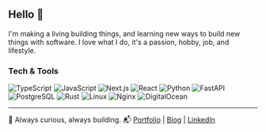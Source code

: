 ## Hello 👻

I'm making a living building things, and learning new ways to build new things with software.
I love what I do, it's a passion, hobby, job, and lifestyle. 

### Tech & Tools

![TypeScript](https://img.shields.io/badge/TypeScript-3178C6?logo=typescript&logoColor=fff)
![JavaScript](https://img.shields.io/badge/JavaScript-F7DF1E?logo=javascript&logoColor=000)
![Next.js](https://img.shields.io/badge/Next.js-000?logo=nextdotjs&logoColor=fff)
![React](https://img.shields.io/badge/React-20232A?logo=react&logoColor=61DAFB)
![Python](https://img.shields.io/badge/Python-3776AB?logo=python&logoColor=fff)
![FastAPI](https://img.shields.io/badge/FastAPI-009688?logo=fastapi&logoColor=fff)
![PostgreSQL](https://img.shields.io/badge/PostgreSQL-336791?logo=postgresql&logoColor=fff)
![Rust](https://img.shields.io/badge/Rust-000000?logo=rust&logoColor=white)
![Linux](https://img.shields.io/badge/Linux-FCC624?logo=linux&logoColor=000)
![Nginx](https://img.shields.io/badge/Nginx-009639?logo=nginx&logoColor=fff)
![DigitalOcean](https://img.shields.io/badge/DigitalOcean-0080FF?logo=digitalocean&logoColor=fff)

---
💌 Always curious, always building. 
📬 [Portfolio](https://www.steventheuerl.xyz) | [Blog](https://www.tsundoku.blog) | [LinkedIn](https://www.linkedin.com/in/steven-theuerl-919175209)



<!--
**Steven-Theuerl/Steven-Theuerl** is a ✨ _special_ ✨ repository because its `README.md` (this file) appears on your GitHub profile.

Here are some ideas to get you started:

- 🔭 I’m currently working on ...
- 🌱 I’m currently learning ...
- 👯 I’m looking to collaborate on ...
- 🤔 I’m looking for help with ...
- 💬 Ask me about ...
- 📫 How to reach me: ...
- 😄 Pronouns: ...
- ⚡ Fun fact: ...
-->
